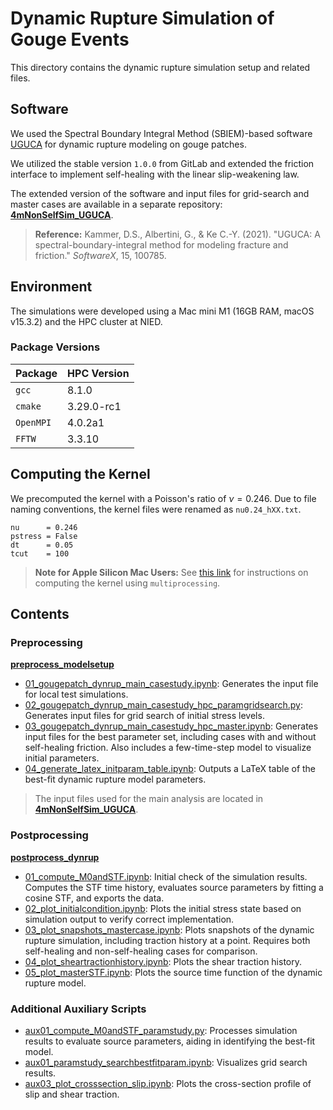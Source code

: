 # Dynamic Rupture Simulation of Gouge Events

This directory contains the dynamic rupture simulation setup and related files.

## Software

We used the Spectral Boundary Integral Method (SBIEM)-based software [UGUCA](https://gitlab.com/uguca/uguca) for dynamic rupture modeling on gouge patches.

We utilized the stable version `1.0.0` from GitLab and extended the friction interface to implement self-healing with the linear slip-weakening law.

The extended version of the software and input files for grid-search and master cases are available in a separate repository: [**4mNonSelfSim_UGUCA**](https://github.com/kura-okubo/4mNonSelfSim_UGUCA).

> **Reference:**
> Kammer, D.S., Albertini, G., & Ke C.-Y. (2021). "UGUCA: A spectral-boundary-integral method for modeling fracture and friction." *SoftwareX*, 15, 100785.

## Environment

The simulations were developed using a Mac mini M1 (16GB RAM, macOS v15.3.2) and the HPC cluster at NIED.

### Package Versions

| Package   | HPC Version |
|-----------|------------|
| `gcc`     | 8.1.0      |
| `cmake`   | 3.29.0-rc1 |
| `OpenMPI` | 4.0.2a1    |
| `FFTW`    | 3.3.10     |

## Computing the Kernel

We precomputed the kernel with a Poisson's ratio of $\nu = 0.246$. Due to file naming conventions, the kernel files were renamed as `nu0.24_hXX.txt`.

```
nu      = 0.246
pstress = False
dt      = 0.05
tcut    = 100
```

> **Note for Apple Silicon Mac Users:** See [this link](https://gitlab.com/uguca/uguca/-/merge_requests/29) for instructions on computing the kernel using `multiprocessing`.

## Contents

### Preprocessing

[**preprocess_modelsetup**](./preprocess_modelsetup)

- [01_gougepatch_dynrup_main_casestudy.ipynb](code/01_gougepatch_dynrup_main_casestudy.ipynb): Generates the input file for local test simulations.
- [02_gougepatch_dynrup_main_casestudy_hpc_paramgridsearch.py](./code/02_gougepatch_dynrup_main_casestudy_hpc_paramgridsearch.py): Generates input files for grid search of initial stress levels.
- [03_gougepatch_dynrup_main_casestudy_hpc_master.ipynb](./code/03_gougepatch_dynrup_main_casestudy_hpc_master.ipynb): Generates input files for the best parameter set, including cases with and without self-healing friction. Also includes a few-time-step model to visualize initial parameters.
- [04_generate_latex_initparam_table.ipynb](./code/04_generate_latex_initparam_table.ipynb): Outputs a LaTeX table of the best-fit dynamic rupture model parameters.

> The input files used for the main analysis are located in [**4mNonSelfSim_UGUCA**](https://github.com/kura-okubo/4mNonSelfSim_UGUCA).

### Postprocessing

[**postprocess_dynrup**](./postprocess_dynrup)

- [01_compute_M0andSTF.ipynb](./code/01_compute_M0andSTF.ipynb): Initial check of the simulation results. Computes the STF time history, evaluates source parameters by fitting a cosine STF, and exports the data.
- [02_plot_initialcondition.ipynb](./code/02_plot_initialcondition.ipynb): Plots the initial stress state based on simulation output to verify correct implementation.
- [03_plot_snapshots_mastercase.ipynb](./code/03_plot_snapshots_mastercase.ipynb): Plots snapshots of the dynamic rupture simulation, including traction history at a point. Requires both self-healing and non-self-healing cases for comparison.
- [04_plot_sheartractionhistory.ipynb](./code/04_plot_sheartractionhistory.ipynb): Plots the shear traction history.
- [05_plot_masterSTF.ipynb](./code/05_plot_masterSTF.ipynb): Plots the source time function of the dynamic rupture model.

### Additional Auxiliary Scripts

- [aux01_compute_M0andSTF_paramstudy.py](aux01_compute_M0andSTF_paramstudy.py): Processes simulation results to evaluate source parameters, aiding in identifying the best-fit model.
- [aux01_paramstudy_searchbestfitparam.ipynb](./code/aux01_paramstudy_searchbestfitparam.ipynb): Visualizes grid search results.
- [aux03_plot_crosssection_slip.ipynb](./code/aux03_plot_crosssection_slip.ipynb): Plots the cross-section profile of slip and shear traction.

